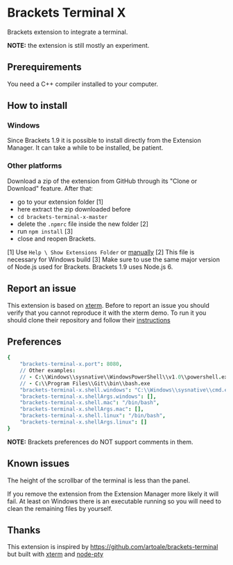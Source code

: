 # Brackets Terminal X

Brackets extension to integrate a terminal.

**NOTE:** the extension is still mostly an experiment.


## Prerequirements

You need a C++ compiler installed to your computer.


## How to install

### Windows

Since Brackets 1.9 it is possible to install directly from the Extension Manager.
It can take a while to be installed, be patient.

### Other platforms

Download a zip of the extension from GitHub through its "Clone or Download" feature.
After that:
- go to your extension folder [1]
- here extract the zip downloaded before
- `cd brackets-terminal-x-master`
- delete the `.npmrc` file inside the new folder [2]
- run `npm install` [3]
- close and reopen Brackets.

[1] Use `Help \ Show Extensions Folder` or [manually](https://github.com/adobe/brackets/wiki/Extension-Locations#user-extensions-folder)
[2] This file is necessary for Windows build
[3] Make sure to use the same major version of Node.js used for Brackets. Brackets 1.9 uses Node.js 6.


## Report an issue

This extension is based on [xterm](https://github.com/sourcelair/xterm.js).
Before to report an issue you should verify that you cannot reproduce it with the xterm demo.
To run it you should clone their repository and follow their [instructions](https://github.com/sourcelair/xterm.js#demo)


## Preferences

```cson
{
    "brackets-terminal-x.port": 8080,
    // Other examples:
    // - C:\\Windows\\sysnative\\WindowsPowerShell\\v1.0\\powershell.exe
    // - C:\\Program Files\\Git\\bin\\bash.exe
    "brackets-terminal-x.shell.windows": "C:\\Windows\\sysnative\\cmd.exe",
    "brackets-terminal-x.shellArgs.windows": [],
    "brackets-terminal-x.shell.mac": "/bin/bash",
    "brackets-terminal-x.shellArgs.mac": [],
    "brackets-terminal-x.shell.linux": "/bin/bash",
    "brackets-terminal-x.shellArgs.linux": []
}
```

**NOTE:** Brackets preferences do NOT support comments in them.


## Known issues

The height of the scrollbar of the terminal is less than the panel.

If you remove the extension from the Extension Manager more likely it will fail.
At least on Windows there is an executable running so you will need to clean the remaining files by yourself.


## Thanks

This extension is inspired by https://github.com/artoale/brackets-terminal but built with [xterm](http://xtermjs.org) and [node-pty](https://github.com/Tyriar/node-pty)
